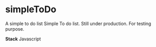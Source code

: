 # simpleToDo
A simple to do list
Simple To do list. Still under production. For testing purpose.

**Stack**
Javascript
